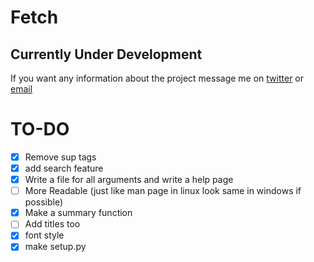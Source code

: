 # Fetch

## Currently Under Development
If you want any information about the project message me on [twitter](https://twitter.com/yashwastaken) or [email](mailto:yash9vardhan@gmail.com)

# TO-DO
- [x] Remove sup tags
- [x] add search feature
- [x] Write a file for all arguments and write a help page
- [ ] More Readable (just like man page in linux look same in windows if possible)
- [x] Make a summary function
- [ ] Add titles too
- [x] font style
- [x] make setup.py
